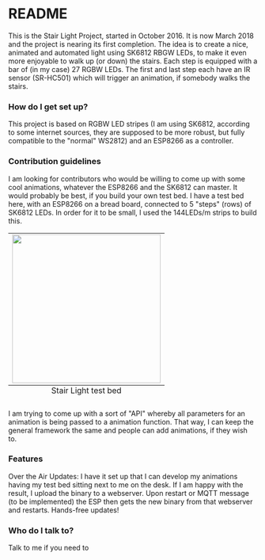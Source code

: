 # README #

This is the Stair Light Project, started in October 2016. It is now March 2018 and the project is nearing its first completion. The idea is to create a nice, animated and automated light using SK6812 RBGW LEDs, to make it even more enjoyable to walk up (or down) the stairs.
Each step is equipped with a bar of (in my case) 27 RGBW LEDs. The first and last step each have an IR sensor (SR-HC501) which will trigger an animation, if somebody walks the stairs.

### How do I get set up? ###

This project is based on RGBW LED stripes (I am using SK6812, according to some internet sources, they are supposed to be more robust, but fully compatible to the "normal" WS2812) and an ESP8266 as a controller.


### Contribution guidelines ###

I am looking for contributors who would be willing to come up with some cool animations, whatever the ESP8266 and the SK6812 can master. It would probably be best, if you build your own test bed. I have a test bed here, with an ESP8266 on a bread board, connected to 5 "steps" (rows) of SK6812 LEDs. In order for it to be small, I used the 144LEDs/m strips to build this.

<table class="image">
<caption align="bottom">Stair Light test bed</caption>
<tr>
<td>
<img src="https://github.com/ThomasStolt/Stair-Light-Project/blob/master/images/IMG_1958.jpg" height="300"/>
</td>
</tr>
</table>

I am trying to come up with a sort of "API" whereby all parameters for an animation is being passed to a animation function. That way, I can keep the general framework the same and people can add animations, if they wish to.

### Features ###

Over the Air Updates: I have it set up that I can develop my animations having my test bed sitting next to me on the desk. If I am happy with the result, I upload the binary to a webserver. Upon restart or MQTT message (to be implemented) the ESP then gets the new binary from that webserver and restarts. Hands-free updates!

### Who do I talk to? ###

Talk to me if you need to
